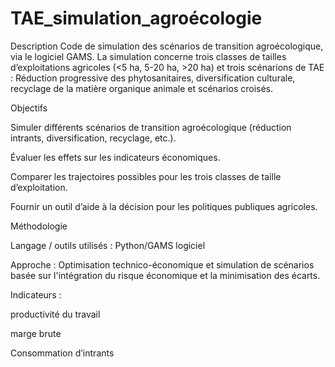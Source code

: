 # TAE_simulation_agroécologie

Description
Code de simulation des scénarios de transition agroécologique, via le logiciel GAMS. La simulation concerne trois classes de tailles d’exploitations agricoles (&lt;5 ha, 5-20 ha, >20 ha) et trois scénarions de TAE : Réduction progressive des phytosanitaires, diversification culturale, recyclage de la matière organique animale et scénarios croisés.

Objectifs 

Simuler différents scénarios de transition agroécologique (réduction intrants, diversification, recyclage, etc.).

Évaluer les effets sur les indicateurs économiques.

Comparer les trajectoires possibles pour les trois classes de taille d’exploitation.

Fournir un outil d’aide à la décision pour les politiques publiques agricoles.

Méthodologie

Langage / outils utilisés : Python/GAMS logiciel

Approche : Optimisation technico-économique et simulation de scénarios basée sur l'intégration du risque économique et la minimisation des écarts.

Indicateurs :

productivité du travail

marge brute

Consommation d’intrants
